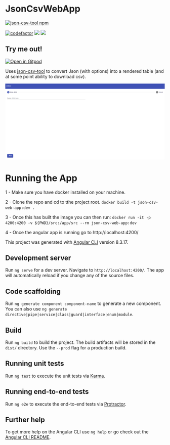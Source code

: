 # JsonCsvWebApp
[![json-csv-tool npm](https://img.shields.io/npm/v/json-csv-tool?label=json-csv-tool&logo=npm)](https://www.npmjs.com/package/json-csv-tool)

[![codefactor](https://img.shields.io/codefactor/grade/github/rogue-elephant/json-csv-web-app?logo=codefactor)](https://www.codefactor.io/repository/github/rogue-elephant/json-csv-web-app/issues)
![](https://img.shields.io/badge/using-typescript-008866?style=flat&logo=typescript)
![](https://img.shields.io/badge/using-angular-008866?style=flat&logo=angular)

## Try me out!
[![Open in Gitpod](https://gitpod.io/button/open-in-gitpod.svg)](https://gitpod.io#snapshot/fefdc08c-4812-4d24-a827-1d18bde8b8b2)


Uses [json-csv-tool](https://www.npmjs.com/package/json-csv-tool) to convert Json (with options) into a rendered table (and at some point ability to download csv).

![](readme.gif)

# Running the App
1 - Make sure you have docker installed on your machine.

2 - Clone the repo and cd to tthe project root.
```docker build -t json-csv-web-app:dev .```

3 - Once this has built the image you can then run:
```docker run -it -p 4200:4200 -v ${PWD}/src:/app/src --rm json-csv-web-app:dev```

4 - Once the angular app is running go to http://localhost:4200/

This project was generated with [Angular CLI](https://github.com/angular/angular-cli) version 8.3.17.

## Development server

Run `ng serve` for a dev server. Navigate to `http://localhost:4200/`. The app will automatically reload if you change any of the source files.

## Code scaffolding

Run `ng generate component component-name` to generate a new component. You can also use `ng generate directive|pipe|service|class|guard|interface|enum|module`.

## Build

Run `ng build` to build the project. The build artifacts will be stored in the `dist/` directory. Use the `--prod` flag for a production build.

## Running unit tests

Run `ng test` to execute the unit tests via [Karma](https://karma-runner.github.io).

## Running end-to-end tests

Run `ng e2e` to execute the end-to-end tests via [Protractor](http://www.protractortest.org/).

## Further help

To get more help on the Angular CLI use `ng help` or go check out the [Angular CLI README](https://github.com/angular/angular-cli/blob/master/README.md).
